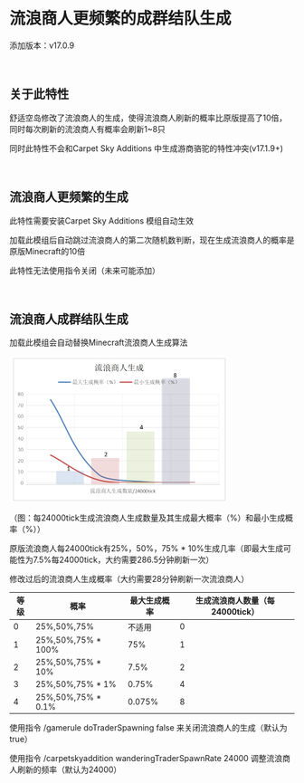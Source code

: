 # 流浪商人更频繁的成群结队生成

添加版本：v17.0.9

​     

## 关于此特性

舒适空岛修改了流浪商人的生成，使得流浪商人刷新的概率比原版提高了10倍，同时每次刷新的流浪商人有概率会刷新1~8只

同时此特性不会和Carpet Sky Additions 中生成游商骆驼的特性冲突(v17.1.9+)

​     

## 流浪商人更频繁的生成

此特性需要安装Carpet Sky Additions 模组自动生效

加载此模组后自动跳过流浪商人的第二次随机数判断，现在生成流浪商人的概率是原版Minecraft的10倍

此特性无法使用指令关闭（未来可能添加）

​     

## 流浪商人成群结队生成

加载此模组会自动替换Minecraft流浪商人生成算法

<img src="../../resources/image/wandering_trader_spawn.png" style="zoom:50%;" />

（图：每24000tick生成流浪商人生成数量及其生成最大概率（%）和最小生成概率（%））

原版流浪商人每24000tick有25%，50%，75% * 10%生成几率（即最大生成可能性为7.5%每24000tick，大约需要286.5分钟刷新一次）

修改过后的流浪商人生成概率（大约需要28分钟刷新一次流浪商人）

| 等级 | 概率               | 最大生成概率 | 生成流浪商人数量（每24000tick） |
| ---- | ------------------ | ------------ | ------------------------------- |
| 0    | 25%,50%,75%        | 不适用       | 0                               |
| 1    | 25%,50%,75% * 100% | 75%          | 1                               |
| 2    | 25%,50%,75% * 10%  | 7.5%         | 2                               |
| 3    | 25%,50%,75% * 1%   | 0.75%        | 4                               |
| 4    | 25%,50%,75% * 0.1% | 0.075%       | 8                               |

使用指令 /gamerule doTraderSpawning false 来关闭流浪商人的生成（默认为true）

使用指令 /carpetskyaddition wanderingTraderSpawnRate 24000 调整流浪商人刷新的频率（默认为24000）

​     



